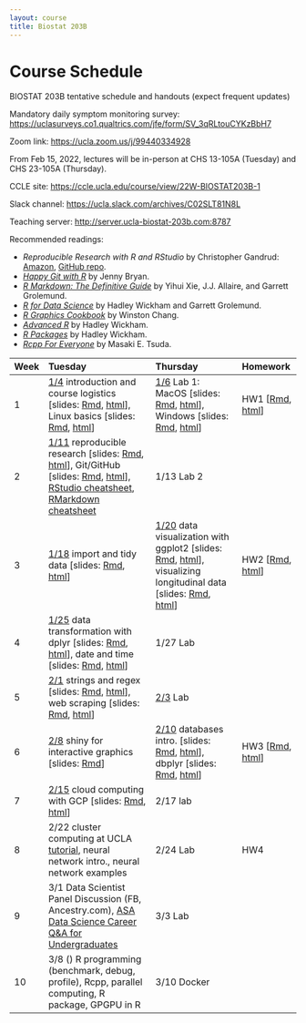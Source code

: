 ```yaml
---
layout: course
title: Biostat 203B
---
```


# Course Schedule

BIOSTAT 203B tentative schedule and handouts (expect frequent updates)

Mandatory daily symptom monitoring survey: <https://uclasurveys.co1.qualtrics.com/jfe/form/SV_3qRLtouCYKzBbH7>

Zoom link: <https://ucla.zoom.us/j/99440334928>

From Feb 15, 2022, lectures will be in-person at CHS 13-105A (Tuesday) and CHS 23-105A (Thursday). 

CCLE site: <https://ccle.ucla.edu/course/view/22W-BIOSTAT203B-1>

Slack channel: <https://ucla.slack.com/archives/C02SLT81N8L>

Teaching server: <http://server.ucla-biostat-203b.com:8787>

Recommended readings:  
* _Reproducible Research with R and RStudio_ by Christopher Gandrud: [Amazon](https://www.amazon.com/Reproducible-Research-Studio-Second-Chapman/dp/1498715370/ref=dp_ob_title_bk), [GitHub repo](https://github.com/christophergandrud/Rep-Res-Book).  
* [_Happy Git with R_](http://happygitwithr.com) by Jenny Bryan.  
* [_R Markdown: The Definitive Guide_](https://bookdown.org/yihui/rmarkdown/) by Yihui Xie, J.J. Allaire, and Garrett Grolemund.  
* [_R for Data Science_](http://r4ds.had.co.nz) by Hadley Wickham and Garrett Grolemund.  
* [_R Graphics Cookbook_](https://r-graphics.org) by Winston Chang.   
* [_Advanced R_](http://adv-r.had.co.nz) by Hadley Wickham.  
* [_R Packages_](http://r-pkgs.had.co.nz) by Hadley Wickham.  
* [_Rcpp For Everyone_](https://teuder.github.io/rcpp4everyone_en/) by Masaki E. Tsuda.  

| Week | Tuesday | Thursday | Homework |
|:-----------|:------------|:------------|:------------|
| 1 | [1/4](http://ucla-biostat-203b.github.io/2022winter/biostat203bwinter2022/2022/01/04/week1-day1.html) introduction and course logistics \[slides: [Rmd](https://raw.githubusercontent.com/ucla-biostat-203b/2022winter/main/slides/01-intro/intro.Rmd), [html](../slides/01-intro/intro.html)\], Linux basics \[slides: [Rmd](https://raw.githubusercontent.com/ucla-biostat-203b/2022winter/main/slides/02-linux/linux.Rmd), [html](../slides/02-linux/linux.html)\] | [1/6](http://ucla-biostat-203b.github.io/2022winter/biostat203bwinter2022/2022/01/06/week1-day2.html) Lab 1: MacOS \[slides: [Rmd](https://raw.githubusercontent.com/ucla-biostat-203b/2022winter/main/labs/lab01/lab01_macos.Rmd), [html](../labs/lab01/lab01_macos.html)\], Windows \[slides: [Rmd](https://raw.githubusercontent.com/ucla-biostat-203b/2022winter/main/labs/lab01/lab01_windows.Rmd), [html](../labs/lab01/lab01_windows.html)\] | HW1 \[[Rmd](https://github.com/ucla-biostat-203b/2022winter/raw/main/hw/hw1/hw1.Rmd), [html](../hw/hw1/hw1.html)\] |    
| 2 | [1/11](http://ucla-biostat-203b.github.io/2022winter/biostat203bwinter2022/2022/01/11/week2-day1.html) reproducible research \[slides: [Rmd](https://raw.githubusercontent.com/ucla-biostat-203b/2022winter/main/slides/03-repres/repres.Rmd), [html](../slides/03-repres/repres.html)\], Git/GitHub \[slides: [Rmd](https://raw.githubusercontent.com/ucla-biostat-203b/2022winter/main/slides/04-git/git.Rmd), [html](../slides/04-git/git.html)\], [RStudio cheatsheet](https://github.com/rstudio/cheatsheets/raw/main/rstudio-ide.pdf), [RMarkdown cheatsheet](https://github.com/rstudio/cheatsheets/raw/main/rmarkdown-2.0.pdf) | 1/13 Lab 2 | |    
| 3 | [1/18](http://ucla-biostat-203b.github.io/2022winter/biostat203bwinter2022/2022/01/18/week3-day1.html) import and tidy data \[slides: [Rmd](https://raw.githubusercontent.com/ucla-biostat-203b/2022winter/main/slides/05-tidy/tidy.Rmd), [html](../slides/05-tidy/tidy.html)\] | [1/20](http://ucla-biostat-203b.github.io/2022winter/biostat203bwinter2022/2022/01/20/week3-day2.html) data visualization with ggplot2 \[slides: [Rmd](https://raw.githubusercontent.com/ucla-biostat-203b/2022winter/main/slides/06-vis/ggplot2.Rmd), [html](../slides/06-vis/ggplot2.html)\], visualizing longitudinal data \[slides: [Rmd](https://raw.githubusercontent.com/ucla-biostat-203b/2022winter/main/slides/06-vis/brolgar.Rmd), [html](../slides/06-vis/brolgar.html)\] | HW2 \[[Rmd](https://github.com/ucla-biostat-203b/2022winter/raw/main/hw/hw2/hw2.Rmd), [html](../hw/hw2/hw2.html)\] |  
| 4 | [1/25](http://ucla-biostat-203b.github.io/2022winter/biostat203bwinter2022/2022/01/25/week4-day1.html) data transformation with dplyr \[slides: [Rmd](https://raw.githubusercontent.com/ucla-biostat-203b/2022winter/main/slides/07-dplyr/dplyr.Rmd), [html](../slides/07-dplyr/dplyr.html)\], date and time \[slides: [Rmd](https://raw.githubusercontent.com/ucla-biostat-203b/2022winter/main/slides/08-datetime/datetime.Rmd), [html](../slides/08-datetime/datetime.html)\] | 1/27 Lab | |     
| 5 | [2/1](http://ucla-biostat-203b.github.io/2022winter/biostat203bwinter2022/2022/02/01/week5-day1.html) strings and regex \[slides: [Rmd](https://raw.githubusercontent.com/ucla-biostat-203b/2022winter/main/slides/09-strings/stringr.Rmd), [html](../slides/09-strings/stringr.html)\], web scraping \[slides: [Rmd](https://raw.githubusercontent.com/ucla-biostat-203b/2022winter/main/slides/10-scraping/scraping.Rmd), [html](../slides/10-scraping/scraping.html)\] | [2/3](http://ucla-biostat-203b.github.io/2022winter/biostat203bwinter2022/2022/02/03/week5-day2.html) Lab | |  
| 6 | [2/8](http://ucla-biostat-203b.github.io/2022winter/biostat203bwinter2022/2022/02/08/week6-day1.html) shiny for interactive graphics \[slides: [Rmd](https://raw.githubusercontent.com/ucla-biostat-203b/2022winter/main/slides/11-shiny/shiny.Rmd)\] | [2/10](http://ucla-biostat-203b.github.io/2022winter/biostat203bwinter2022/2022/02/10/week6-day2.html)  databases intro. \[slides: [Rmd](https://raw.githubusercontent.com/ucla-biostat-203b/2022winter/main/slides/12-dbplyr/dbintro.Rmd), [html](../slides/12-dbplyr/dbintro.html)\], dbplyr \[slides: [Rmd](https://raw.githubusercontent.com/ucla-biostat-203b/2022winter/main/slides/12-dbplyr/dbplyr.Rmd), [html](../slides/12-dbplyr/dbplyr.html)\] | HW3 \[[Rmd](https://github.com/ucla-biostat-203b/2022winter/raw/main/hw/hw3/hw3.Rmd), [html](../hw/hw3/hw3.html)\] |    
| 7 | [2/15](http://ucla-biostat-203b.github.io/2022winter/biostat203bwinter2022/2022/02/15/week7-day1.html) cloud computing with GCP \[slides: [Rmd](https://raw.githubusercontent.com/ucla-biostat-203b/2022winter/main/slides/13-gcp/gcp.Rmd), [html](../slides/13-gcp/gcp.html)\] | 2/17 lab | |   
| 8 | 2/22 cluster computing at UCLA [tutorial](https://github.com/chris-german/Hoffman2Tutorials), neural network intro., neural network examples | 2/24 Lab | HW4 |    
| 9 | 3/1 Data Scientist Panel Discussion (FB, Ancestry.com), [ASA Data Science Career Q&A for Undergraduates](https://www.youtube.com/watch?v=Nd3fvAILfMk) | 3/3 Lab | |   
| 10 | 3/8 () R programming (benchmark, debug, profile), Rcpp, parallel computing, R package, GPGPU in R | 3/10 Docker | | 
